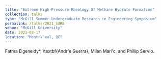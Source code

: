 ```yaml
---
title: "Extreme High-Pressure Rheology Of Methane Hydrate Formation"
collection: talks
type: "McGill Summer Undergraduate Research in Engineering Symposium"
permalink: /talks/2021_SURE
venue: "McGill University"
date: 2021-08-17
location: "Montr\'eal, QC"
---
```


Fatma Elgeneidy*, \textbf{Andr\'e Guerra}, Milan Mari\'c, and Phillip Servio.